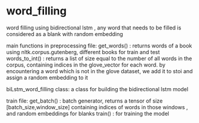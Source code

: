# word_filling

word filling using bidirectional lstm , any word that needs to be filled is considered as a blank with random embedding

main functions in preprocessing file:
get_words() : returns words of a book using nltk.corpus.gutenberg, different books for train and test
words_to_int() : returns a list of size equal to the number of all words in the corpus, containing indices in the glove_vector for each         word. by encountering a word which is not in the glove dataset, we add it to stoi and assign a random embedding to it

biLstm_word_filling class:
a class for building the bidirectional lstm model

train file:
get_batch() : batch generator, returns a tensor of size [batch_size,window_size] containing indices of words in those windows , and random embeddings for blanks
train() : for training the model
